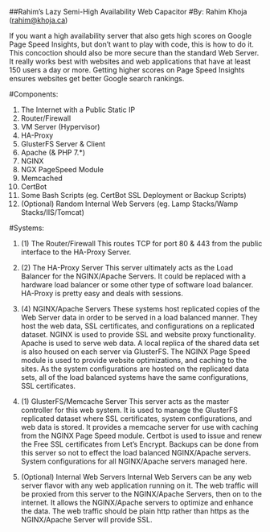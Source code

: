 ##Rahim’s Lazy Semi-High Availability Web Capacitor
#By: Rahim Khoja (rahim@khoja.ca)

If you want a high availability server that also gets high scores on Google Page Speed Insights, but don’t want to play with code, this is how to do it. This concoction should also be more secure than the standard Web Server. It really works best with websites and web applications that have at least 150 users a day or more. Getting higher scores on Page Speed Insights ensures websites get better Google search rankings. 

#Components:

1.	The Internet with a Public Static IP
2.	Router/Firewall
3.	VM Server (Hypervisor)
4.	HA-Proxy
5.	GlusterFS Server & Client
6.	Apache (& PHP 7.*)
7.	NGINX
8.	NGX PageSpeed Module
9.	Memcached
10.	CertBot
11.	Some Bash Scripts (eg. CertBot SSL Deployment or Backup Scripts)
12.	(Optional) Random Internal Web Servers (eg. Lamp Stacks/Wamp Stacks/IIS/Tomcat) 

#Systems:

1.	(1) The Router/Firewall
This routes TCP for port 80 & 443 from the public interface to the HA-Proxy Server. 

2.	(2) The HA-Proxy Server
This server ultimately acts as the Load Balancer for the NGINX/Apache Servers. It could be replaced with a hardware load balancer or some other type of software load balancer. HA-Proxy is pretty easy and deals with sessions.

3.	(4) NGINX/Apache Servers
These systems host replicated copies of the Web Server data in order to be served in a load balanced manner. They host the web data, SSL certificates, and configurations on a replicated dataset. NGINX is used to provide SSL and website proxy functionality. Apache is used to serve web data. A local replica of the shared data set is also housed on each server via GlusterFS. The NGINX Page Speed module is used to provide website optimizations, and caching to the sites. As the system configurations are hosted on the replicated data sets, all of the load balanced systems have the same configurations, SSL certificates.  

4.	(1) GlusterFS/Memcache Server
This server acts as the master controller for this web system. It is used to manage the GlusterFS replicated dataset where SSL certificates, system configurations, and web data is stored. It provides a memcache server for use with caching from the NGINX Page Speed module. Certbot is used to issue and renew the Free SSL certificates from Let’s Encrypt. Backups can be done from this server so not to effect the load balanced NGINX/Apache servers. System configurations for all NGINX/Apache servers managed here.  

5.	(Optional) Internal Web Servers
Internal Web Servers can be any web server flavor with any web application running on it. The web traffic will be proxied from this server to the NGINX/Apache Servers, then on to the internet. It allows the NGINX/Apache servers to optimize and enhance the data. The web traffic should be plain http rather than https as the NGINX/Apache Server will provide SSL.
